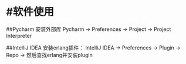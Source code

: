 #软件使用
====

##Pycharm
安装外部库
Pycharm -> Preferences -> Project -> Project Interpreter


##IntelliJ IDEA
安装erlang插件：
IntelliJ IDEA -> Preferences -> Plugin -> Repo -> 然后查找erlang并安装plugin
